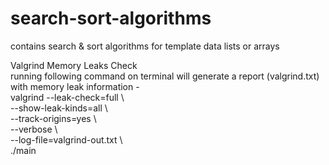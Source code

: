 # search-sort-algorithms
contains search &amp; sort algorithms for template data lists or arrays <br />

Valgrind Memory Leaks Check <br />
    running following command on terminal will generate a report (valgrind.txt) with memory leak information - <br />
        valgrind --leak-check=full \ <br />
         --show-leak-kinds=all \    <br />
         --track-origins=yes \  <br />
         --verbose \    <br />
         --log-file=valgrind-out.txt \  <br />
         ./main <br />